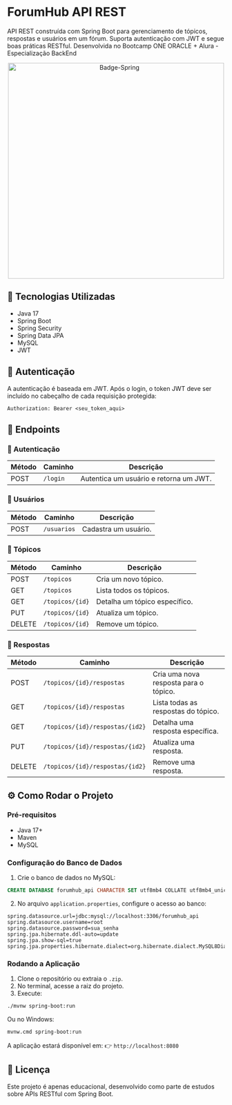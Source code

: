 # ForumHub API REST

API REST construída com Spring Boot para gerenciamento de tópicos, respostas e usuários em um fórum. Suporta autenticação com JWT e segue boas práticas RESTful. Desenvolvida no Bootcamp ONE ORACLE + Alura - Especialização BackEnd

<p align="center">
  <img width="500" height="500" alt="Badge-Spring" src="https://github.com/user-attachments/assets/c41cfc0d-9f6b-449a-9bf3-f0643cd8daab" />
</p>


## 🧰 Tecnologias Utilizadas

- Java 17  
- Spring Boot  
- Spring Security  
- Spring Data JPA  
- MySQL  
- JWT  

## 🔐 Autenticação

A autenticação é baseada em JWT. Após o login, o token JWT deve ser incluído no cabeçalho de cada requisição protegida:

```http
Authorization: Bearer <seu_token_aqui>
````

## 📌 Endpoints

### 🔑 Autenticação

| Método | Caminho  | Descrição                              |
| ------ | -------- | -------------------------------------- |
| POST   | `/login` | Autentica um usuário e retorna um JWT. |


### 👤 Usuários

| Método | Caminho     | Descrição            |
| ------ | ----------- | -------------------- |
| POST   | `/usuarios` | Cadastra um usuário. |


### 📄 Tópicos

| Método | Caminho         | Descrição                     |
| ------ | --------------- | ----------------------------- |
| POST   | `/topicos`      | Cria um novo tópico.          |
| GET    | `/topicos`      | Lista todos os tópicos.       |
| GET    | `/topicos/{id}` | Detalha um tópico específico. |
| PUT    | `/topicos/{id}` | Atualiza um tópico.           |
| DELETE | `/topicos/{id}` | Remove um tópico.             |


### 💬 Respostas

| Método | Caminho                         | Descrição                             |
| ------ | ------------------------------- | ------------------------------------- |
| POST   | `/topicos/{id}/respostas`       | Cria uma nova resposta para o tópico. |
| GET    | `/topicos/{id}/respostas`       | Lista todas as respostas do tópico.   |
| GET    | `/topicos/{id}/respostas/{id2}` | Detalha uma resposta específica.      |
| PUT    | `/topicos/{id}/respostas/{id2}` | Atualiza uma resposta.                |
| DELETE | `/topicos/{id}/respostas/{id2}` | Remove uma resposta.                  |


## ⚙️ Como Rodar o Projeto

### Pré-requisitos

* Java 17+
* Maven
* MySQL

### Configuração do Banco de Dados

1. Crie o banco de dados no MySQL:

```sql
CREATE DATABASE forumhub_api CHARACTER SET utf8mb4 COLLATE utf8mb4_unicode_ci;
```

2. No arquivo `application.properties`, configure o acesso ao banco:

```properties
spring.datasource.url=jdbc:mysql://localhost:3306/forumhub_api
spring.datasource.username=root
spring.datasource.password=sua_senha
spring.jpa.hibernate.ddl-auto=update
spring.jpa.show-sql=true
spring.jpa.properties.hibernate.dialect=org.hibernate.dialect.MySQL8Dialect
```

### Rodando a Aplicação

1. Clone o repositório ou extraia o `.zip`.
2. No terminal, acesse a raiz do projeto.
3. Execute:

```bash
./mvnw spring-boot:run
```

Ou no Windows:

```bash
mvnw.cmd spring-boot:run
```

A aplicação estará disponível em:
👉 `http://localhost:8080`



## 📎 Licença

Este projeto é apenas educacional, desenvolvido como parte de estudos sobre APIs RESTful com Spring Boot.
